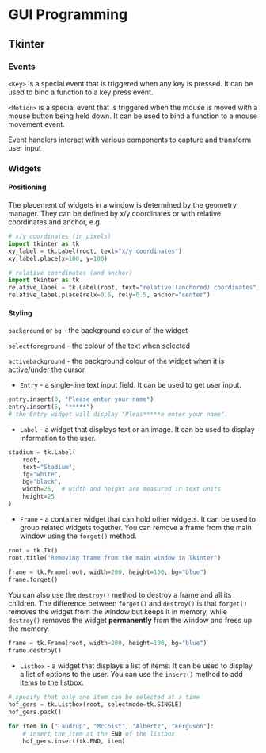 # GUI Programming

## Tkinter

### Events
`<Key>` is a special event that is triggered when any key is pressed. It can be used to bind a function to a key press event.

`<Motion>` is a special event that is triggered when the mouse is moved with a mouse button being held down. It can be used to bind a function to a mouse movement event.

Event handlers interact with various components to capture and transform user input

### Widgets

#### Positioning

The placement of widgets in a window is determined by the geometry manager. They can be defined by x/y coordinates or with relative coordinates and anchor, e.g.
```python
# x/y coordinates (in pixels)
import tkinter as tk
xy_label = tk.Label(root, text="x/y coordinates")
xy_label.place(x=100, y=100)
```
```python
# relative coordinates (and anchor)
import tkinter as tk
relative_label = tk.Label(root, text="relative (anchored) coordinates")
relative_label.place(relx=0.5, rely=0.5, anchor="center")
```

#### Styling
`background` or `bg` - the background colour of the widget

`selectforeground` - the colour of the text when selected

`activebackground` - the background colour of the widget when it is active/under the cursor
 
- `Entry` - a single-line text input field. It can be used to get user input. 
```python
entry.insert(0, "Please enter your name")
entry.insert(5, "*****")
# the Entry widget will display "Pleas*****e enter your name".
```
* `Label` - a widget that displays text or an image. It can be used to display information to the user.
```python
stadium = tk.Label(
    root, 
    text="Stadium",
    fg="white",
    bg="black",
    width=25,  # width and height are measured in text units
    height=25
)
```
* `Frame` - a container widget that can hold other widgets. It can be used to group related widgets together.
You can remove a frame from the main window using the `forget()` method.
```python
root = tk.Tk()
root.title("Removing frame from the main window in Tkinter")
 
frame = tk.Frame(root, width=200, height=100, bg="blue")
frame.forget()
```
You can also use the `destroy()` method to destroy a frame and all its children. The difference between `forget()` and `destroy()` is that `forget()` removes the widget from the window but keeps it in memory, while `destroy()` removes the widget **permanently** from the window and frees up the memory.
```python
frame = tk.Frame(root, width=200, height=100, bg="blue")
frame.destroy()
```
* `Listbox` - a widget that displays a list of items. It can be used to display a list of options to the user. You can use the `insert()` method to add items to the listbox.
```python
# specify that only one item can be selected at a time
hof_gers = tk.Listbox(root, selectmode=tk.SINGLE)
hof_gers.pack()
 
for item in ["Laudrup", "McCoist", "Albertz", "Ferguson"]:
    # insert the item at the END of the listbox
    hof_gers.insert(tk.END, item)
```